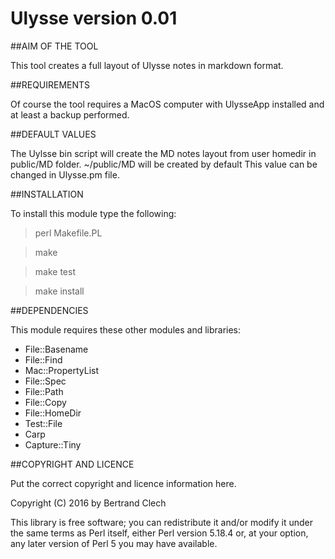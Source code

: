 Ulysse version 0.01
===================

##AIM OF THE TOOL

This tool creates a full layout of Ulysse notes in markdown format.

##REQUIREMENTS

Of course the tool requires a MacOS computer with UlysseApp installed and at least a backup performed.  

##DEFAULT VALUES

The Uylsse bin script will create the MD notes layout from user homedir in public/MD folder. ~/public/MD will be created by default
This value can be changed in Ulysse.pm file.  

##INSTALLATION

To install this module type the following:

   >perl Makefile.PL
   
   >make
   
   >make test
   
   >make install

##DEPENDENCIES

This module requires these other modules and libraries:

* File::Basename
* File::Find
* Mac::PropertyList
* File::Spec
* File::Path
* File::Copy
* File::HomeDir
* Test::File
* Carp
* Capture::Tiny  

##COPYRIGHT AND LICENCE

Put the correct copyright and licence information here.

Copyright (C) 2016 by Bertrand Clech

This library is free software; you can redistribute it and/or modify
it under the same terms as Perl itself, either Perl version 5.18.4 or,
at your option, any later version of Perl 5 you may have available.


